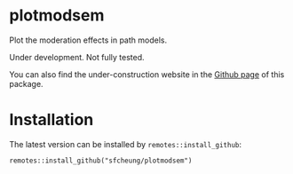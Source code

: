 # plotmodsem

Plot the moderation effects in path models.

Under development. Not fully tested.

You can also find the under-construction website in the [Github page](https://sfcheung.github.io/plotmodsem/) of this package.

# Installation

The latest version can be installed by `remotes::install_github`:

```
remotes::install_github("sfcheung/plotmodsem")
```
